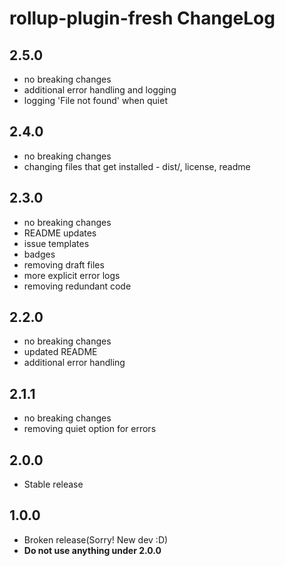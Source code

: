 # rollup-plugin-fresh ChangeLog

## 2.5.0

- no breaking changes
- additional error handling and logging
- logging 'File not found' when quiet


## 2.4.0

- no breaking changes
- changing files that get installed - dist/, license, readme


## 2.3.0

- no breaking changes
- README updates
- issue templates
- badges
- removing draft files
- more explicit error logs
- removing redundant code


## 2.2.0

- no breaking changes
- updated README
- additional error handling


## 2.1.1

- no breaking changes
- removing quiet option for errors


## 2.0.0

- Stable release


## 1.0.0

- Broken release(Sorry! New dev :D)
- **Do not use anything under 2.0.0**
